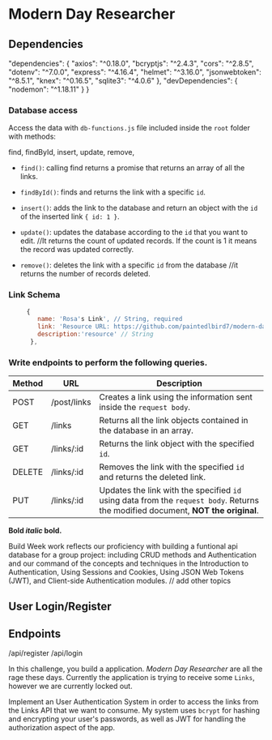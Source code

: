 
# Modern Day Researcher

## Dependencies

"dependencies": {
    "axios": "^0.18.0",
    "bcryptjs": "^2.4.3",
    "cors": "^2.8.5",
    "dotenv": "^7.0.0",
    "express": "^4.16.4",
    "helmet": "^3.16.0",
    "jsonwebtoken": "^8.5.1",
    "knex": "^0.16.5",
    "sqlite3": "^4.0.6"
  },
  "devDependencies": {
    "nodemon": "^1.18.11"
  }
}


### Database access

Access the data with `db-functions.js` file included inside the `root` folder with methods:

  find,
  findById,
  insert,
  update,
  remove,

- `find()`: calling find returns a promise that returns an array of all the links.

- `findById()`: finds and returns the link with a specific `id`.

- `insert()`: adds the link to the database and return an object with the `id` of the inserted link `{ id: 1 }`.

- `update()`: updates the database according to the `id` that you want to edit. 
//It returns the count of updated records. If the count is 1 it means the record was updated correctly.

- `remove()`: deletes the link with a specific `id` from the database 
//it returns the number of records deleted.


### Link Schema
```js
     {
        name: 'Rosa's Link', // String, required
        link: 'Resource URL: https://github.com/paintedlbird7/modern-day-researcher2', // String
        description:'resource' // String
      },
```





### Write endpoints to perform the following queries.

| Method | URL            | Description                                                                                                                       |
| ------ | -------------- | --------------------------------------------------------------------------------------------------------------------------------- |
| POST   | /post/links     | Creates a link using the information sent inside the `request body`.                                                              |
| GET    | /links     | Returns all the link objects contained in the database in an array.                                                               |
| GET    | /links/:id | Returns the link object with the specified `id`.                                                                                  |
| DELETE | /links/:id | Removes the link with the specified `id` and returns the deleted link.                                                            |
| PUT    | /links/:id | Updates the link with the specified `id` using data from the `request body`. Returns the modified document, **NOT the original**. |


**Bold _italic_ bold.**


Build Week work reflects our proficiency with building a funtional api database for a group project:  including CRUD methods and Authentication and our command of the concepts and techniques in the Introduction to Authentication, Using Sessions and Cookies, Using JSON Web Tokens (JWT), and Client-side Authentication modules.
// add other topics

## User Login/Register

## Endpoints

/api/register
/api/login

In this challenge, you build a application. _Modern Day Researcher_ are all the rage these days. Currently the application is trying to receive some `Links`, however we are currently locked out.

Implement an User Authentication System in order to access the links from the Links API that we want to consume. My system uses `bcrypt` for hashing and encrypting your user's passwords, as well as JWT for handling the authorization aspect of the app.
